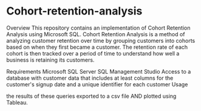 # Cohort-retention-analysis
Overview
This repository contains an implementation of Cohort Retention Analysis using Microsoft SQL. Cohort Retention Analysis is a method of analyzing customer retention over time by grouping customers into cohorts based on when they first became a customer. The retention rate of each cohort is then tracked over a period of time to understand how well a business is retaining its customers.

Requirements
Microsoft SQL Server
SQL Management Studio
Access to a database with customer data that includes at least columns for the customer's signup date and a unique identifier for each customer
Usage

the results of these queries exported to a csv file AND  plotted using Tableau.
